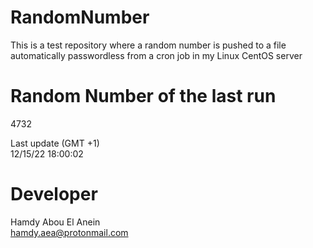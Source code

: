 # RandomNumber    
This is a test repository where a random number is pushed to a file automatically passwordless from a cron job in my Linux CentOS server    
# Random Number of the last run   
4732
      
Last update (GMT +1)    
12/15/22 18:00:02
# Developer    
Hamdy Abou El Anein   
hamdy.aea@protonmail.com
